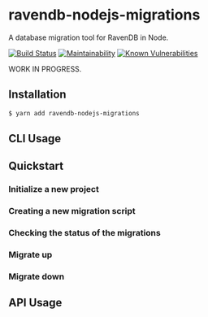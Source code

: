 # ravendb-nodejs-migrations

A database migration tool for RavenDB in Node.

[![Build Status](https://travis-ci.org/nemanja-tosic/ravendb-nodejs-migrations.svg?branch=master)](https://travis-ci.org/nemanja-tosic/ravendb-nodejs-migrations) [![Maintainability](https://api.codeclimate.com/v1/badges/bfe87073846545c8efba/maintainability)](https://codeclimate.com/github/nemanja-tosic/ravendb-nodejs-migrations/maintainability) [![Known Vulnerabilities](https://snyk.io/test/github/nemanja-tosic/ravendb-nodejs-migrations/badge.svg?targetFile=package.json)](https://snyk.io/test/github/nemanja-tosic/ravendb-nodejs-migrations?targetFile=package.json)

WORK IN PROGRESS.

## Installation

```bash
$ yarn add ravendb-nodejs-migrations
```

## CLI Usage

## Quickstart

### Initialize a new project

### Creating a new migration script

### Checking the status of the migrations

### Migrate up

### Migrate down

## API Usage
